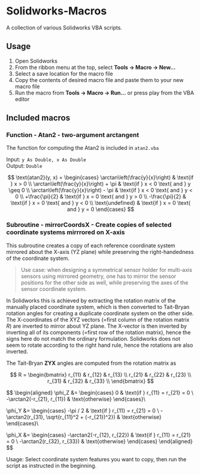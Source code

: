 # Solidworks-Macros

A collection of various Solidworks VBA scripts.

## Usage

1. Open Solidworks
2. From the ribbon menu at the top, select **Tools -> Macro -> New...**
3. Select a save location for the macro file
4. Copy the contents of desired macro file and paste them to your new macro file
5. Run the macro from **Tools -> Macro -> Run...** or press play from the VBA editor

## Included macros

### Function - Atan2 - two-argument arctangent

The function for computing the Atan2 is included in `atan2.vba`

Input: `y As Double, x As Double`  
Output: `Double`

$$
\text{atan2}(y, x) =
\begin{cases}
    \arctan\left(\frac{y}{x}\right) & \text{if } x > 0 \\
    \arctan\left(\frac{y}{x}\right) + \pi & \text{if } x < 0 \text{ and } y \geq 0 \\
    \arctan\left(\frac{y}{x}\right) - \pi & \text{if } x < 0 \text{ and } y < 0 \\
    +\frac{\pi}{2} & \text{if } x = 0 \text{ and } y > 0 \\
    -\frac{\pi}{2} & \text{if } x = 0 \text{ and } y < 0 \\
    \text{undefined} & \text{if } x = 0 \text{ and } y = 0
\end{cases}
$$

### Subroutine - mirrorCoordsX - Create copies of selected coordinate systems mirrrored on X-axis

This subroutine creates a copy of each reference coordinate system mirrored about the X-axis (YZ plane) while preserving the right-handedness of the coordinate system.

> Use case: when designing a symmetrical sensor holder for multi-axis sensors using mirrored geometry, one has to mirror the sensor positions for the other side as well, while preserving the axes of the sensor coordinate system.

In Solidworks this is achieved by extracting the rotation matrix of the manually placed coordinate system, which is then converted to Tait-Bryan rotation angles for creating a duplicate coordinate system on the other side. The X-coordinates of the XYZ vectors (=first column of the rotation matrix $R$) are inverted to mirror about YZ plane. The X-vector is then inverted by inverting all of its components (=first row of the rotation matrix), hence the signs here do not match the ordinary formulation. Solidworks does not seem to rotate according to the right hand rule, hence the rotations are also inverted.

The Tait-Bryan **ZYX** angles are computed from the rotation matrix as

$$
R = 
\begin{bmatrix}
r_{11} & r_{12} & r_{13} \\
r_{21} & r_{22} & r_{23} \\
r_{31} & r_{32} & r_{33} \\
\end{bmatrix}
$$

$$
\begin{aligned}
\phi_Z &= \begin{cases} 0 & \text{if } r_{11} = r_{21} = 0 \\
            -\arctan2(-r_{21}, r_{11}) & \text{otherwise} \end{cases}\\

\phi_Y &= \begin{cases} -\pi / 2 & \text{if } r_{11} = r_{21} = 0 \\
            -\arctan2(r_{31}, \sqrt{r_{11}^2 + (-r_{21})^2}) & \text{otherwise} \end{cases}\\

\phi_X &= \begin{cases} -\arctan2(-r_{12}, r_{22}) & \text{if } r_{11} = r_{21} = 0 \\
            -\arctan2(r_{32}, r_{33}) & \text{otherwise} \end{cases}
\end{aligned}
$$

Usage: Select coordinate system features you want to copy, then run the script as instructed in the beginning.